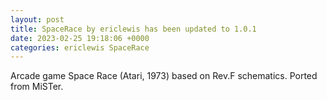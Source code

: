 ```yaml
---
layout: post
title: SpaceRace by ericlewis has been updated to 1.0.1
date: 2023-02-25 19:18:06 +0000
categories: ericlewis SpaceRace
---
```

Arcade game Space Race (Atari, 1973) based on Rev.F schematics. Ported from MiSTer.
